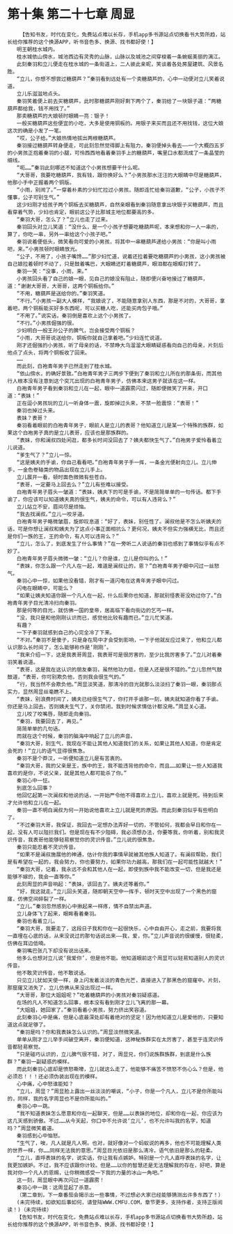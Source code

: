 # 第十集 第二十七章 周显
        【告知书友，时代在变化，免费站点难以长存，手机app多书源站点切换看书大势所趋，站长给你推荐的这个换源APP，听书音色多、换源、找书都好使！】
       明王朝桂水城内。
       桂水城依山傍水，城池西边有灵秀的山脉，山脉以及城池之间穿梭着一条蜿蜒美丽的漓江。
       此刻秦羽和立儿便走在桂水城的一条街道上，二人彼此亲昵，笑谈着各处房屋建筑、风景名胜。
       “立儿，你想不想尝过糖葫芦？”秦羽看到远处有一个卖糖葫芦的，心中一动便对立儿笑着说道。
       立儿乐滋滋地点头。
       秦羽笑着便上前去买糖葫芦，此时那糖葫芦刚好剩下两个了，秦羽给了一块银子道：“两糖葫芦都给我，钱不用找了。”
       那卖糖葫芦的大娘顿时眼睛一亮：银子！
       一般买糖葫芦这些便宜的小吃，大多是使用铜板的。用银子来买而且还不用找钱，这位大娘这次的确是小发了一笔。
       “哎，公子给。”大娘热情地拔出两根糖葫芦。
       秦羽接过糖葫芦转身便走，可此刻忽然觉得脚上有阻力，秦羽便掉头看去——一个大概四五岁的小男孩正抱着秦羽的小腿，可怜西西地看着秦羽手上的糖葫芦，嘴里口水都流成了一条晶莹的细线。
       “呃……”秦羽此刻哪还不知道这个小男孩想要干什么呢。
       “大哥哥，我要吃糖葫芦，我有钱，跟你换好么？”小男孩那水汪汪的大眼睛中尽是糖葫芦，他那小手中正握着两个铜版。
       “小雨，别闹了。”一穿着朴素的少妇忙拉过小男孩，随即连忙给秦羽道歉，“公子，小孩子不懂事，公子可别生气。”
       这少妇刚才给孩子两个铜板去买糖葫芦，自然亲眼看到秦羽随意拿出块银子买糖葫芦，而且看穿着气势，少妇也肯定，眼前这公子比那城主地位都要高的多。
       “秦羽大哥，怎么了？”立儿也走了过来。
       秦羽回头对立儿笑道：“没什么，是一个小孩子想要吃糖葫芦呢，本来想和你一人一串的，算了，你吃一串，另外一串给这个小孩子吧。”
       秦羽说着便低头，微笑看向可爱的小男孩，将其中一串糖葫芦递给小男孩：“你是叫小雨吧，来。”小男孩顿时眼睛放光。
       “公子，不用了，小孩子嘴馋……”那少妇忙道，说着还拉着要吃糖葫芦的小男孩，这小男孩被自己娘拉着顿时不动了，只是鼓着嘴巴，大眼睛还盯着糖葫芦，眼泪都在眼眶打转了。
       秦羽一笑：“没事，小雨，来。”
       小男孩回头看了自己的娘一眼，见自己的娘没有阻止，随即便兴奋地接过了糖葫芦，道：“谢谢大哥哥，大哥哥，这两个铜板给你。”
       “不用，糖葫芦是送给你的。”秦羽笑道。
       “不行。”小男孩一副大人模样，“我娘说了，不能随意拿别人东西，那是不对的，大哥哥，拿着吧，两个铜板能买好多东西呢，可以买糖人吃，还能买肉包子哦。”
       “不用了。”说实话，秦羽倒是喜欢上这个小男孩了。
       “不行。”小男孩倔强的很。
       少妇明白一般王孙公子的脾气，岂会接受两个铜板？
       “小雨，大哥哥说送给你，铜板你就自己拿着吧。”少妇连忙说道。
       刚才还倔强的小男孩，听了母亲的话，不禁睁大乌溜溜大眼睛疑惑看向自己的母亲，片刻后他点了点头，将两个铜板收了回来。
       ……
       而此刻，白袍青年男子已然走到了桂水城。
       “依山傍水，的确好景致。”白袍青年男子三两步下便到了秦羽和立儿所在的那条街，而其他行人根本没有注意到这个突兀出现的白袍青年男子，仿佛本来这男子就该在这一样。
       白袍青年男子看到秦羽和立儿在一起，眼中一道霹雳闪过，随即便微笑了开来，开口道：“表妹！”
       正在逗小男孩玩的立儿一听身体一震，旋即掉过头来，不禁一脸震惊：“表哥！”
       秦羽也掉过头来。
       表妹？表哥？
       秦羽看着眼前的白袍青年男子，眼前人是立儿的表哥？他知道立儿是某一个特殊的族群，如果这个白袍男子真的是立儿表哥，应该也是那族群的。
       “表妹，你和澜叔四处闲逛，都多长时间没回去了？姨夫都快生气了。”白袍男子爱怜看着立儿说道。
       “爹生气了？”立儿一惊。
       “这是姨夫的手谕，你自己看看吧。”白袍青年男子手一挥，一条金光便射向立儿。立儿伸手，一金色卷轴类的物品出现在立儿手上。
       立儿展开一看，顿时面色微微有些苍白。
       “表哥，一定要马上回去么？”立儿有些难以接受。
       白袍青年男子眉头一皱道：“表妹，姨夫下的可是手谕，不是简简单单的一句传话。都下手谕了，你应该可以知道姨夫真的很生气，姨夫的命令，可以有人违背么？”
       立儿站立不安，眉间尽是烦恼。
       “我去找澜叔。”立儿一咬牙道。
       白袍青年男子略微皱眉，旋即叹息道：“好了，表妹，别任性了。澜叔他是不怎么听姨夫的话，可是你想让澜叔和姨夫为了这点小事正面相抗么？更何况，姨夫不但实力强横无比，而且还是你们一族的王，王的命令，有人可以违背么？”
       “立儿，怎么了，到底发生了什么事情？”在一旁听二人说话的秦羽也感到了事情似乎有点不妙了。
       白袍青年男子眉头微微一皱：“立儿？你是谁，立儿是你叫的么！”
       “表妹，你怎么跟一个凡人在一起，难道是澜叔让的，恩？”白袍青年男子眼中闪过一丝怒气。
       秦羽心中一惊，如果他没看错，刚才有一道闪电在这青年男子眼中闪过。
       闪电在眼睛中，可能么？
       “如果让姨夫知道你跟一个凡人在一起，什么后果你也知道，那就别怪表哥没劝过你了。”白袍青年男子目光清冷扫向秦羽。
       那是何等的目光，就仿佛一国的皇帝，居高临下看向街边的乞丐一样。
       “没，我只是和他刚刚认识而已，感觉他比较有趣而已。”立儿忙笑道。
       有趣？
       一下子秦羽就感到自己的心完全冷了下来。
       “不对。”秦羽不是傻子，只是身在局中才会受到影响，一下子他就反应过来了，他和立儿都认识那么长时间了，怎么能够称作是‘刚刚’。
       “我来介绍一下，这是我表哥周显，我表哥可是很厉害的，至少比我厉害多了。”立儿对着秦羽笑着说道。
       “表哥，这是我在这认识的朋友秦羽，虽然他功力低，但是人还是很不错的。”立儿忽然气鼓鼓道，“表哥，你可别欺负他，否则我会很生气的。”
       “行，我当然不会欺负他。”周显淡笑道，那清冷的目光就那么淡淡扫了秦羽一眼，秦羽那点实力，显然周显丝毫瞧不上。
       “表妹，别浪费时间了，姨夫已经很生气了，你打开手谕那一刻，姨夫就知道你看了手谕。你还是马上回去。否则姨夫生气了，关你禁闭，我到时候求情估计都没用。”周显关心道。
       立儿咬了咬嘴唇，随即走向秦羽。
       “秦羽，我要回去了，再见。”
       简简单单的几句话。
       而就在这个时候，秦羽的脑海中响起了立儿的声音。
       “秦羽大哥，别生气，我现在不能让其他人知道我们的关系，如果让其他人知道，你是肯定会死的！”立儿的语气显得很焦急。
       秦羽不是个莽汉，一听便知道立儿是有苦衷的。
       “秦羽大哥，我的父亲是王，族中的王，我不能违背他的命令，而且……如果让一些人知道我喜欢的是你，不说父亲，就是其他人都可能杀了你。”
       秦羽心中一怔。
       到底怎么回事？
       他回忆起第一次澜叔和他说的话，一开始严令他不得喜欢上立儿，喜欢上就是死。待到后来才允许他和立儿在一起。
       秦羽一直不明白澜叔为何一开始说他喜欢上立儿就是死的原因。而此刻秦羽似乎有些明白了。
       “不过秦羽大哥，我保证，我回去一定想办法弄好一切的，不管如何，我都会早日和你在一起，没有人可以阻拦我们。但是现在有不少阻碍，我必须想办法，你要等我，你听着，别和我灵识传音，我表哥他能够轻易察觉你的灵识传音。”立儿说的很焦急。
       秦羽只能忍着不灵识传音。
       “如果不是澜叔施展他的神通，估计你我的事情早就被其他族人知道了。有澜叔帮助，我们是有希望在一起的，我会努力，你也要努力，如果你功力越高，那我们在一起可能性就越大！”
       “秦羽大哥，记着，我永远不会和其他人在一起，即使到族中我不能改变一切，但是我还是能够不嫁的，我会一直等你。”
       此刻周显的声音响起：“表妹，该回去了。姨夫还等着你。”
       “好，我这就走。”立儿回头笑道，随即朝天空中一挥手，顿时天空中出现了一个黑色的窟窿，仿佛空间碎裂了一样。
       “立儿。”秦羽忽然感到心中揪起来一样疼，情不自禁出声道。
       立儿身体飞了起来，眼眸看着秦羽。
       秦羽也看着立儿。
       “秦羽大哥，我要走了，这段日子我和你在一起很快乐，心中自由开心，走之前，我要将我一直埋在心底的话，从来没说过的那句话说出来——我，爱，你。”立儿声音说的很缓慢，很轻柔，仿佛在耳边低喃。
       秦羽嘴巴张几下却没有说出话来。
       他多么也想对立儿说‘我爱你’，但是他不能。他知道眼前这个周显可以轻易知道别人的灵识传音。
       他不敢灵识传音，他不敢说话。
       只见立儿犹如天使一样，身上闪发着淡淡的青色光芒，直接进入了那黑色的窟窿中。片刻，那窟窿又消失了，立儿仿佛从来没出现过一样。
       “大哥哥，那位大姐姐呢？”吃着糖葫芦的小男孩对秦羽疑惑道。
       在场的凡人不知道怎么回事，根本没有看到刚才立儿飞离的那一幕。
       “大姐姐，她回家了。”秦羽看着小男孩，努力挤出笑容道。
       此刻秦羽心中是痛，但是心底最深处却有着绝对的坚定！因为他知道立儿是爱他的，只要知道这点就足够了。
       “秦羽是吗？你和我表妹怎么认识的。”周显淡然微笑道。
       单单从刚才立儿举手间破空离开，秦羽便知道，这神秘族群实在太厉害了，甚至于连灵识传音都轻易察觉。
       “只是碰巧认识的，立儿脾气很不错，对了，周显兄，你们说族群族群，到底是什么族群？”秦羽一副疑惑的模样。
       而此刻秦羽心底却是愤怒嘶嚎，立儿就这么走了，他能够不痛苦不愤怒不伤心么？但是，他必须忍！！！还必须伪装出现在的模样。
       心中痛，心中怒谁能知？
       “立儿，周显？”周显脸上露出一丝淡淡的嘲讽，“小子，你是一个凡人，立儿不是你所能叫的，同样，我的名字周显也不是你所能叫的。”
       秦羽心中一跳。
       “我不知道表妹怎么愿意和你在一起聊天，但是……以表妹的地位，却和你在一起，你应该为这几天感到骄傲。不过……从今天起，你口中不允许说‘立儿’，也不允许叫我的名字，知道吗？”周显微笑着道。
       秦羽感到心中恼怒。
       “生气了，唉，凡人就是凡人啊。也对，就好像对一个蚂蚁说的再多，他也不可能理解人类的世界一样，你……同样无法我的意思。”周显目光依旧是那么清冷，语气依旧是那么的轻柔。
       “立儿，直呼表妹的名字，说实话，你让我有点嫉妒。特别是一个凡人直呼表妹的名字，让我更加嫉妒。不过，我不应该跟你计较。但是……以你的智慧还是无法理解我的存在，好吧，算是我对你一个凡人的恩赐，让你稍微感受一下我的力量的冰山一角吧。”
       这一刻，周显眼中再次闪过一道霹雳！
       秦羽心中一跳：这周显起了杀意。
       （第二章到，下一章番茄会揭示出一些事情，不过想必大家已经能够猜测出许多东西了！）
       (未完待续，如欲知后事如何，请登陆WWW.CMFU.COM，章节更多，支持作者，支持正版阅读！)（未完待续）
       【告知书友，时代在变化，免费站点难以长存，手机app多书源站点切换看书大势所趋，站长给你推荐的这个换源APP，听书音色多、换源、找书都好使！】